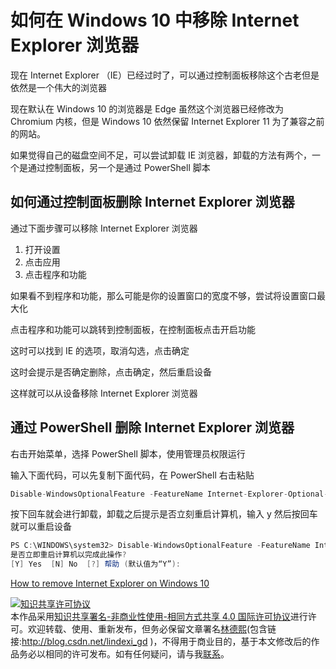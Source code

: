 # 如何在 Windows 10 中移除 Internet Explorer 浏览器

现在 Internet Explorer （IE）已经过时了，可以通过控制面板移除这个古老但是依然是一个伟大的浏览器

<!--more-->
<!-- CreateTime:2020/3/5 9:26:17 -->

<!-- csdn -->

现在默认在 Windows 10 的浏览器是 Edge 虽然这个浏览器已经修改为 Chromium 内核，但是 Windows 10 依然保留 Internet Explorer 11 为了兼容之前的网站。

如果觉得自己的磁盘空间不足，可以尝试卸载 IE 浏览器，卸载的方法有两个，一个是通过控制面板，另一个是通过 PowerShell 脚本

## 如何通过控制面板删除 Internet Explorer 浏览器

通过下面步骤可以移除 Internet Explorer 浏览器

1. 打开设置
1. 点击应用
1. 点击程序和功能

<!-- ![](image/如何在 Windows 10 中移除 Internet Explorer 浏览器/如何在 Windows 10 中移除 Internet Explorer 浏览器0.png) -->

如果看不到程序和功能，那么可能是你的设置窗口的宽度不够，尝试将设置窗口最大化

点击程序和功能可以跳转到控制面板，在控制面板点击开启功能

<!-- ![](image/如何在 Windows 10 中移除 Internet Explorer 浏览器/如何在 Windows 10 中移除 Internet Explorer 浏览器1.png) -->

这时可以找到 IE 的选项，取消勾选，点击确定

这时会提示是否确定删除，点击确定，然后重启设备

这样就可以从设备移除 Internet Explorer 浏览器

## 通过 PowerShell 删除 Internet Explorer 浏览器

右击开始菜单，选择 PowerShell 脚本，使用管理员权限运行

输入下面代码，可以先复制下面代码，在 PowerShell 右击粘贴

```csharp
Disable-WindowsOptionalFeature -FeatureName Internet-Explorer-Optional-amd64 –Online
```

按下回车就会进行卸载，卸载之后提示是否立刻重启计算机，输入 y 然后按回车就可以重启设备

```csharp
PS C:\WINDOWS\system32> Disable-WindowsOptionalFeature -FeatureName Internet-Explorer-Optional-amd64 -Online
是否立即重启计算机以完成此操作?
[Y] Yes  [N] No  [?] 帮助 (默认值为“Y”):
```

[How to remove Internet Explorer on Windows 10](https://www.windowscentral.com/how-remove-internet-explorer-11-windows-10?utm_source=wc_tw&utm_medium=tw_card&utm_content=46467&utm_campaign=social )

<a rel="license" href="http://creativecommons.org/licenses/by-nc-sa/4.0/"><img alt="知识共享许可协议" style="border-width:0" src="https://licensebuttons.net/l/by-nc-sa/4.0/88x31.png" /></a><br />本作品采用<a rel="license" href="http://creativecommons.org/licenses/by-nc-sa/4.0/">知识共享署名-非商业性使用-相同方式共享 4.0 国际许可协议</a>进行许可。欢迎转载、使用、重新发布，但务必保留文章署名[林德熙](http://blog.csdn.net/lindexi_gd)(包含链接:http://blog.csdn.net/lindexi_gd )，不得用于商业目的，基于本文修改后的作品务必以相同的许可发布。如有任何疑问，请与我[联系](mailto:lindexi_gd@163.com)。
